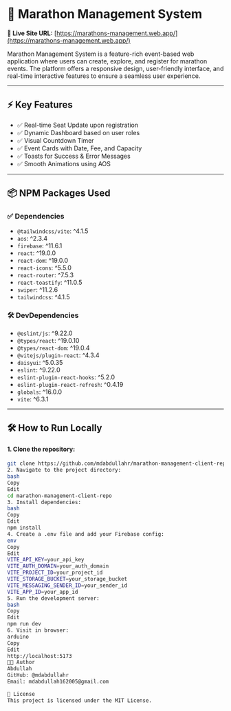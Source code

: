 # 🏃 Marathon Management System

**🔗 Live Site URL:** [https://marathons-management.web.app/](https://marathons-management.web.app/)

Marathon Management System is a feature-rich event-based web application where users can create, explore, and register for marathon events. The platform offers a responsive design, user-friendly interface, and real-time interactive features to ensure a seamless user experience.

---

## ⚡ Key Features

- ✅ Real-time Seat Update upon registration  
- ✅ Dynamic Dashboard based on user roles  
- ✅ Visual Countdown Timer  
- ✅ Event Cards with Date, Fee, and Capacity  
- ✅ Toasts for Success & Error Messages  
- ✅ Smooth Animations using AOS  

---

## 📦 NPM Packages Used

### ✅ Dependencies

- `@tailwindcss/vite`: ^4.1.5  
- `aos`: ^2.3.4  
- `firebase`: ^11.6.1  
- `react`: ^19.0.0  
- `react-dom`: ^19.0.0  
- `react-icons`: ^5.5.0  
- `react-router`: ^7.5.3  
- `react-toastify`: ^11.0.5  
- `swiper`: ^11.2.6  
- `tailwindcss`: ^4.1.5  

### 🛠️ DevDependencies

- `@eslint/js`: ^9.22.0  
- `@types/react`: ^19.0.10  
- `@types/react-dom`: ^19.0.4  
- `@vitejs/plugin-react`: ^4.3.4  
- `daisyui`: ^5.0.35  
- `eslint`: ^9.22.0  
- `eslint-plugin-react-hooks`: ^5.2.0  
- `eslint-plugin-react-refresh`: ^0.4.19  
- `globals`: ^16.0.0  
- `vite`: ^6.3.1  

---

## 🛠️ How to Run Locally

#### 1. Clone the repository:
```bash
git clone https://github.com/mdabdullahr/marathon-management-client-repo.git
2. Navigate to the project directory:
bash
Copy
Edit
cd marathon-management-client-repo
3. Install dependencies:
bash
Copy
Edit
npm install
4. Create a .env file and add your Firebase config:
env
Copy
Edit
VITE_API_KEY=your_api_key
VITE_AUTH_DOMAIN=your_auth_domain
VITE_PROJECT_ID=your_project_id
VITE_STORAGE_BUCKET=your_storage_bucket
VITE_MESSAGING_SENDER_ID=your_sender_id
VITE_APP_ID=your_app_id
5. Run the development server:
bash
Copy
Edit
npm run dev
6. Visit in browser:
arduino
Copy
Edit
http://localhost:5173
👨‍💻 Author
Abdullah
GitHub: @mdabdullahr
Email: mdabdullah162005@gmail.com

📜 License
This project is licensed under the MIT License.
